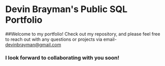 # Devin Brayman's Public SQL Portfolio

##Welcome to my portfolio! Check out my repository, and please feel free to reach out with any questions or projects via email- devinbrayman@gmail.com

### I look forward to collaborating with you soon!
